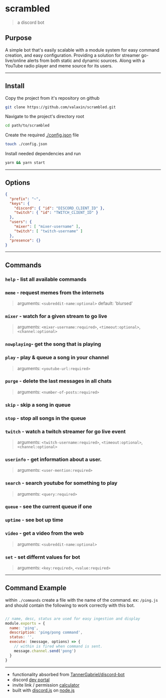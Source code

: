 # scrambled

> a discord bot

## Purpose

A simple bot that's easily scalable with a module system for easy command creation, and easy configuration. Providing a solution for streamer go-live/online alerts from both static and dynamic sources. Along with a YouTube radio player and meme source for its users.

---

## Install

Copy the project from it's repository on github

```bash
git clone https://github.com/valaxin/scrambled.git
```

Navigate to the project's directory root

```bash
cd path/to/scrambled
```

Create the required [./config.json](/#options) file

```bash
touch ./config.json
```

Install needed dependencies and run

```bash
yarn && yarn start
```

---

## Options

```json
{
  "prefix": "~",
  "keys": {
    "discord": { "id": "DISCORD_CLIENT_ID" },
    "twitch": { "id": "TWITCH_CLIENT_ID" }
  },
  "users": {
    "mixer": [ "mixer-username" ],
    "twitch": [ "twitch-username" ]
  },
  "presence": {}
}
```

---

## Commands

### `help` - list all available commands

### `meme` - request memes from the internets

> arguments: `<subreddit-name:optional>` default: 'blursed'

### `mixer` - watch for a given stream to go live

> arguments: `<mixer-username:required>`, `<timeout:optional>`, `<channel:optional>`

### `nowplaying`- get the song that is playing

### `play` - play & queue a song in your channel

> arguments: `<youtube-url:required>`

### `purge` - delete the last messages in all chats

> arguments: `<number-of-posts:required>`

### `skip` - skip a song in queue

### `stop` - stop all songs in the queue

### `twitch` - watch a twitch streamer for go live event

> arguments: `<twitch-username:required>`, `<timeout:optional>`, `<channel:optional>`

### `userinfo` - get information about a user.

> arguments: `<user-mention:required>`

### `search` - search youtube for something to play

> arguments: `<query:required>`

### `queue` - see the current queue if one

### `uptime` - see bot up time

### `video` - get a video from the web

> arguments: `<subreddit-name:optional>`

### `set` - set differnt values for bot

> arguments: `<key:required>`, `<value:required>`

---

## Command Example

within `./commands` create a file with the name of the command. ex: `/ping.js` and should contain the following to work correctly with this bot.

```javascript

// name, desc, status are used for easy ingestion and display
module.exports = {
  name: 'ping',
  description: 'ping/pong command',
  status: '',
  execute: (message, options) => {
    // within is fired when command is sent.
    message.channel.send('pong')
  }
}
```

---

- functionality absorbed from [TannerGabriel/discord-bot](https://github.com/TannerGabriel/discord-bot)
- discord [dev portal](https://discord.com/developers)
- invite link / permission [calculator](https://discordapi.com/permissions.html)
- built with [discord.js](https://github.com/discordjs/discord.js) on [node.js](https://nodejs.org)

